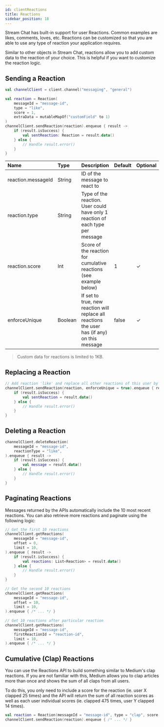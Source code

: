 ```yaml
---
id: clientReactions
title: Reactions
sidebar_position: 18
---
```


Stream Chat has built-in support for user Reactions. Common examples are likes, comments, loves, etc. Reactions can be customized so that you are able to use any type of reaction your application requires.

Similar to other objects in Stream Chat, reactions allow you to add custom data to the reaction of your choice. This is helpful if you want to customize the reaction logic.

## Sending a Reaction

```kotlin
val channelClient = client.channel("messaging", "general") 
 
val reaction = Reaction( 
    messageId = "message-id", 
    type = "like", 
    score = 1,
    extraData = mutableMapOf("customField" to 1)
) 
channelClient.sendReaction(reaction).enqueue { result -> 
    if (result.isSuccess) { 
        val sentReaction: Reaction = result.data() 
    } else { 
        // Handle result.error() 
    } 
} 
```

| Name | Type | Description | Default | Optional |
| :--- | :--- | :--- | :--- | :--- |
| reaction.messageId | String | ID of the message to react to | | |
| reaction.type | String | Type of the reaction. User could have only 1 reaction of each type per message | | |
| reaction.score | Int | Score of the reaction for cumulative reactions (see example below) | 1 | &check; |
| enforceUnique | Boolean | If set to true, new reaction will replace all reactions the user has (if any) on this message | false | &check; |

> Custom data for reactions is limited to 1KB.

## Replacing a Reaction

```kotlin
// Add reaction 'like' and replace all other reactions of this user by it
channelClient.sendReaction(reaction, enforceUnique = true).enqueue { result -> 
    if (result.isSuccess) { 
        val sentReaction = result.data() 
    } else { 
        // Handle result.error() 
    } 
}
```

## Deleting a Reaction

```kotlin
channelClient.deleteReaction( 
    messageId = "message-id", 
    reactionType = "like", 
).enqueue { result -> 
    if (result.isSuccess) { 
        val message = result.data() 
    } else { 
        // Handle result.error() 
    } 
}
```

## Paginating Reactions

Messages returned by the APIs automatically include the 10 most recent reactions. You can also retrieve more reactions and paginate using the following logic:

```kotlin
// Get the first 10 reactions 
channelClient.getReactions( 
    messageId = "message-id", 
    offset = 0, 
    limit = 10, 
).enqueue { result -> 
    if (result.isSuccess) { 
        val reactions: List<Reaction> = result.data() 
    } else { 
        // Handle result.error() 
    } 
} 
 
// Get the second 10 reactions 
channelClient.getReactions( 
    messageId = "message-id", 
    offset = 10, 
    limit = 10, 
).enqueue { /* ... */ } 
 
// Get 10 reactions after particular reaction 
channelClient.getReactions( 
    messageId = "message-id", 
    firstReactionId = "reaction-id", 
    limit = 10, 
).enqueue { /* ... */ }
```

## Cumulative (Clap) Reactions

You can use the Reactions API to build something similar to Medium's clap reactions. If you are not familiar with this, Medium allows you to clap articles more than once and shows the sum of all claps from all users.

To do this, you only need to include a score for the reaction (ie. user X clapped 25 times) and the API will return the sum of all reaction scores as well as each user individual scores (ie. clapped 475 times, user Y clapped 14 times).

```kotlin
val reaction = Reaction(messageId = "message-id", type = "clap", score = 5) 
channelClient.sendReaction(reaction).enqueue { /* ... */ }
```
